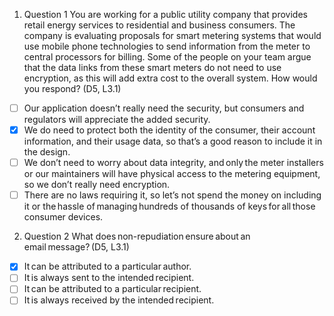 1. Question 1
You are working for a public utility company that provides retail energy services to residential and business consumers. The company is evaluating proposals for smart metering systems that would use mobile phone technologies to send information from the meter to central processors for billing. Some of the people on your team argue that the data links from these smart meters do not need to use encryption, as this will add extra cost to the overall system. How would you respond? (D5, L3.1) 

- [ ] Our application doesn’t really need the security, but consumers and regulators will appreciate the added security. 
- [x] We do need to protect both the identity of the consumer, their account information, and their usage data, so that’s a good reason to include it in the design. 
- [ ] We don’t need to worry about data integrity, and only the meter installers or our maintainers will have physical access to the metering equipment, so we don’t really need encryption.
- [ ] There are no laws requiring it, so let’s not spend the money on including it or the hassle of managing hundreds of thousands of keys for all those consumer devices.

2. Question 2
What does non-repudiation ensure about an email message? (D5, L3.1)

- [x] It can be attributed to a particular author.
- [ ] It is always sent to the intended recipient.
- [ ] It can be attributed to a particular recipient.
- [ ] It is always received by the intended recipient.

